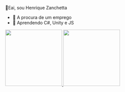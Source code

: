 👋Eai, sou Henrique Zanchetta

- 🔭 A procura de um emprego 
- 🌱 Aprendendo C#, Unity e JS 
 
<div>
<a href="https://github.com/HenriqueZT">
<img height = "180cm" src="https://github-readme-stats.vercel.app/api?username=HenriqueZT&theme=midnight-purple&show_icons=true&include_all_commits=true&count_private=true"/>
<img height = "180cm" src="https://github-readme-stats.vercel.app/api/top-langs/?username=HenriqueZT&layout=compact&langs_count=16&theme=midnight-purple&count_private=true"/>
</div>

